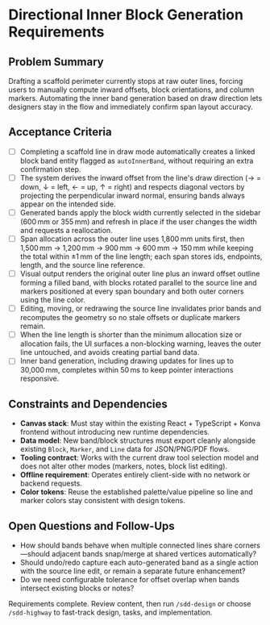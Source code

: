 # Directional Inner Block Generation Requirements

## Problem Summary
Drafting a scaffold perimeter currently stops at raw outer lines, forcing users to manually compute inward offsets, block orientations, and column markers. Automating the inner band generation based on draw direction lets designers stay in the flow and immediately confirm span layout accuracy.

## Acceptance Criteria
- [ ] Completing a scaffold line in draw mode automatically creates a linked block band entity flagged as `autoInnerBand`, without requiring an extra confirmation step.
- [ ] The system derives the inward offset from the line's draw direction (→ = down, ↓ = left, ← = up, ↑ = right) and respects diagonal vectors by projecting the perpendicular inward normal, ensuring bands always appear on the intended side.
- [ ] Generated bands apply the block width currently selected in the sidebar (600 mm or 355 mm) and refresh in place if the user changes the width and requests a reallocation.
- [ ] Span allocation across the outer line uses 1,800 mm units first, then 1,500 mm → 1,200 mm → 900 mm → 600 mm → 150 mm while keeping the total within ±1 mm of the line length; each span stores ids, endpoints, length, and the source line reference.
- [ ] Visual output renders the original outer line plus an inward offset outline forming a filled band, with blocks rotated parallel to the source line and markers positioned at every span boundary and both outer corners using the line color.
- [ ] Editing, moving, or redrawing the source line invalidates prior bands and recomputes the geometry so no stale offsets or duplicate markers remain.
- [ ] When the line length is shorter than the minimum allocation size or allocation fails, the UI surfaces a non-blocking warning, leaves the outer line untouched, and avoids creating partial band data.
- [ ] Inner band generation, including drawing updates for lines up to 30,000 mm, completes within 50 ms to keep pointer interactions responsive.

## Constraints and Dependencies
- **Canvas stack**: Must stay within the existing React + TypeScript + Konva frontend without introducing new runtime dependencies.
- **Data model**: New band/block structures must export cleanly alongside existing `Block`, `Marker`, and `Line` data for JSON/PNG/PDF flows.
- **Tooling contract**: Works with the current draw tool selection model and does not alter other modes (markers, notes, block list editing).
- **Offline requirement**: Operates entirely client-side with no network or backend requests.
- **Color tokens**: Reuse the established palette/value pipeline so line and marker colors stay consistent with design tokens.

## Open Questions and Follow-Ups
- How should bands behave when multiple connected lines share corners—should adjacent bands snap/merge at shared vertices automatically?
- Should undo/redo capture each auto-generated band as a single action with the source line edit, or remain a separate future enhancement?
- Do we need configurable tolerance for offset overlap when bands intersect existing blocks or notes?

Requirements complete. Review content, then run `/sdd-design` or choose `/sdd-highway` to fast-track design, tasks, and implementation.

